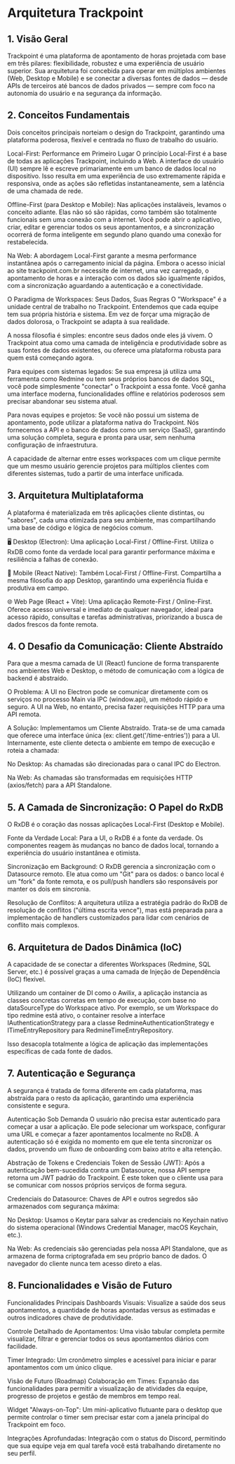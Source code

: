 # Arquitetura Trackpoint

## 1. Visão Geral
Trackpoint é uma plataforma de apontamento de horas projetada com base em três pilares: flexibilidade, robustez e uma experiência de usuário superior. Sua arquitetura foi concebida para operar em múltiplos ambientes (Web, Desktop e Mobile) e se conectar a diversas fontes de dados — desde APIs de terceiros até bancos de dados privados — sempre com foco na autonomia do usuário e na segurança da informação.

## 2. Conceitos Fundamentais
Dois conceitos principais norteiam o design do Trackpoint, garantindo uma plataforma poderosa, flexível e centrada no fluxo de trabalho do usuário.

Local-First: Performance em Primeiro Lugar
O princípio Local-First é a base de todas as aplicações Trackpoint, incluindo a Web. A interface do usuário (UI) sempre lê e escreve primariamente em um banco de dados local no dispositivo. Isso resulta em uma experiência de uso extremamente rápida e responsiva, onde as ações são refletidas instantaneamente, sem a latência de uma chamada de rede.

Offline-First (para Desktop e Mobile): Nas aplicações instaláveis, levamos o conceito adiante. Elas não só são rápidas, como também são totalmente funcionais sem uma conexão com a internet. Você pode abrir o aplicativo, criar, editar e gerenciar todos os seus apontamentos, e a sincronização ocorrerá de forma inteligente em segundo plano quando uma conexão for restabelecida.

Na Web: A abordagem Local-First garante a mesma performance instantânea após o carregamento inicial da página. Embora o acesso inicial ao site trackpoint.com.br necessite de internet, uma vez carregado, o apontamento de horas e a interação com os dados são igualmente rápidos, com a sincronização aguardando a autenticação e a conectividade.

O Paradigma de Workspaces: Seus Dados, Suas Regras
O "Workspace" é a unidade central de trabalho no Trackpoint. Entendemos que cada equipe tem sua própria história e sistema. Em vez de forçar uma migração de dados dolorosa, o Trackpoint se adapta à sua realidade.

A nossa filosofia é simples: encontre seus dados onde eles já vivem. O Trackpoint atua como uma camada de inteligência e produtividade sobre as suas fontes de dados existentes, ou oferece uma plataforma robusta para quem está começando agora.

Para equipes com sistemas legados: Se sua empresa já utiliza uma ferramenta como Redmine ou tem seus próprios bancos de dados SQL, você pode simplesmente "conectar" o Trackpoint a essa fonte. Você ganha uma interface moderna, funcionalidades offline e relatórios poderosos sem precisar abandonar seu sistema atual.

Para novas equipes e projetos: Se você não possui um sistema de apontamento, pode utilizar a plataforma nativa do Trackpoint. Nós fornecemos a API e o banco de dados como um serviço (SaaS), garantindo uma solução completa, segura e pronta para usar, sem nenhuma configuração de infraestrutura.

A capacidade de alternar entre esses workspaces com um clique permite que um mesmo usuário gerencie projetos para múltiplos clientes com diferentes sistemas, tudo a partir de uma interface unificada.
## 3. Arquitetura Multiplataforma
A plataforma é materializada em três aplicações cliente distintas, ou "sabores", cada uma otimizada para seu ambiente, mas compartilhando uma base de código e lógica de negócios comum.

🖥️ Desktop (Electron): Uma aplicação Local-First / Offline-First. Utiliza o RxDB como fonte da verdade local para garantir performance máxima e resiliência a falhas de conexão.

📱 Mobile (React Native): Também Local-First / Offline-First. Compartilha a mesma filosofia do app Desktop, garantindo uma experiência fluida e produtiva em campo.

🌐 Web Page (React + Vite): Uma aplicação Remote-First / Online-First. Oferece acesso universal e imediato de qualquer navegador, ideal para acesso rápido, consultas e tarefas administrativas, priorizando a busca de dados frescos da fonte remota.

## 4. O Desafio da Comunicação: Cliente Abstraído
Para que a mesma camada de UI (React) funcione de forma transparente nos ambientes Web e Desktop, o método de comunicação com a lógica de backend é abstraído.

O Problema: A UI no Electron pode se comunicar diretamente com os serviços no processo Main via IPC (window.api), um método rápido e seguro. A UI na Web, no entanto, precisa fazer requisições HTTP para uma API remota.

A Solução: Implementamos um Cliente Abstraído. Trata-se de uma camada que oferece uma interface única (ex: client.get('/time-entries')) para a UI. Internamente, este cliente detecta o ambiente em tempo de execução e roteia a chamada:

No Desktop: As chamadas são direcionadas para o canal IPC do Electron.

Na Web: As chamadas são transformadas em requisições HTTP (axios/fetch) para a API Standalone.

## 5. A Camada de Sincronização: O Papel do RxDB
O RxDB é o coração das nossas aplicações Local-First (Desktop e Mobile).

Fonte da Verdade Local: Para a UI, o RxDB é a fonte da verdade. Os componentes reagem às mudanças no banco de dados local, tornando a experiência do usuário instantânea e otimista.

Sincronização em Background: O RxDB gerencia a sincronização com o Datasource remoto. Ele atua como um "Git" para os dados: o banco local é um "fork" da fonte remota, e os pull/push handlers são responsáveis por manter os dois em sincronia.

Resolução de Conflitos: A arquitetura utiliza a estratégia padrão do RxDB de resolução de conflitos ("última escrita vence"), mas está preparada para a implementação de handlers customizados para lidar com cenários de conflito mais complexos.

## 6. Arquitetura de Dados Dinâmica (IoC)
A capacidade de se conectar a diferentes Workspaces (Redmine, SQL Server, etc.) é possível graças a uma camada de Injeção de Dependência (IoC) flexível.

Utilizando um container de DI como o Awilix, a aplicação instancia as classes concretas corretas em tempo de execução, com base no dataSourceType do Workspace ativo. Por exemplo, se um Workspace do tipo redmine está ativo, o container resolve a interface IAuthenticationStrategy para a classe RedmineAuthenticationStrategy e ITimeEntryRepository para RedmineTimeEntryRepository.

Isso desacopla totalmente a lógica de aplicação das implementações específicas de cada fonte de dados.

## 7. Autenticação e Segurança
A segurança é tratada de forma diferente em cada plataforma, mas abstraída para o resto da aplicação, garantindo uma experiência consistente e segura.

Autenticação Sob Demanda
O usuário não precisa estar autenticado para começar a usar a aplicação. Ele pode selecionar um workspace, configurar uma URL e começar a fazer apontamentos localmente no RxDB. A autenticação só é exigida no momento em que ele tenta sincronizar os dados, provendo um fluxo de onboarding com baixo atrito e alta retenção.

Abstração de Tokens e Credenciais
Token de Sessão (JWT): Após a autenticação bem-sucedida contra um Datasource, nossa API sempre retorna um JWT padrão do Trackpoint. É este token que o cliente usa para se comunicar com nossos próprios serviços de forma segura.

Credenciais do Datasource: Chaves de API e outros segredos são armazenados com segurança máxima:

No Desktop: Usamos o Keytar para salvar as credenciais no Keychain nativo do sistema operacional (Windows Credential Manager, macOS Keychain, etc.).

Na Web: As credenciais são gerenciadas pela nossa API Standalone, que as armazena de forma criptografada em seu próprio banco de dados. O navegador do cliente nunca tem acesso direto a elas.

## 8. Funcionalidades e Visão de Futuro
Funcionalidades Principais
Dashboards Visuais: Visualize a saúde dos seus apontamentos, a quantidade de horas apontadas versus as estimadas e outros indicadores chave de produtividade.

Controle Detalhado de Apontamentos: Uma visão tabular completa permite visualizar, filtrar e gerenciar todos os seus apontamentos diários com facilidade.

Timer Integrado: Um cronômetro simples e acessível para iniciar e parar apontamentos com um único clique.

Visão de Futuro (Roadmap)
Colaboração em Times: Expansão das funcionalidades para permitir a visualização de atividades da equipe, progresso de projetos e gestão de membros em tempo real.

Widget "Always-on-Top": Um mini-aplicativo flutuante para o desktop que permite controlar o timer sem precisar estar com a janela principal do Trackpoint em foco.

Integrações Aprofundadas: Integração com o status do Discord, permitindo que sua equipe veja em qual tarefa você está trabalhando diretamente no seu perfil.
